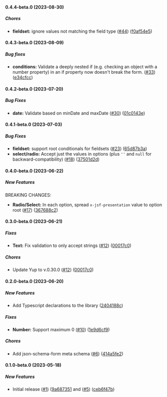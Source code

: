 #### 0.4.4-beta.0 (2023-08-30)

##### Chores

* **fieldset:**  ignore values not matching the field type ([#44](https://github.com/remoteoss/json-schema-form/pull/44)) ([f0af54e5](https://github.com/remoteoss/json-schema-form/commit/f0af54e5d425fb78524ab150bb31629d00369a61))

#### 0.4.3-beta.0 (2023-08-09)

##### Bug fixes

* **conditions:** Validate a deeply nested if (e.g. checking an object with a number property) in an if property now doesn't break the form. ([#33](https://github.com/remoteoss/json-schema-form/pull/33)) ([e34cfcc](https://github.com/remoteoss/json-schema-form/commit/e34cfccaf45f1460b346f3cff0c797b3d11259e3))

#### 0.4.2-beta.0 (2023-07-20)

##### Bug Fixes

* **date:**  Validate based on minDate and maxDate ([#30](https://github.com/remoteoss/json-schema-form/pull/30)) ([01c0143e](https://github.com/remoteoss/json-schema-form/commit/01c0143ea4a3775f9489ae6cb8fd99a90b3f1394))

#### 0.4.1-beta.0 (2023-07-03)

##### Bug Fixes

* **fieldset:**  support root conditionals for fieldsets ([#23](https://github.com/remoteoss/json-schema-form/pull/23)) ([65d87b3a](https://github.com/remoteoss/json-schema-form/commit/65d87b3a93018f0729aed565000eb2a2ce1f2ce7))
* **select/radio:**  Accept just the values in options (plus `''` and `null` for backward-compatibility) ([#18](https://github.com/remoteoss/json-schema-form/pull/18)) ([37501d2d](https://github.com/remoteoss/json-schema-form/commit/37501d2ddafdd5e207b34d2ca3f6b7b7a1006e9d))

#### 0.4.0-beta.0 (2023-06-22)

##### New Features

BREAKING CHANGES:

- **Radio/Select:** In each option, spread `x-jsf-presentation` value to option root ([#17](https://github.com/remoteoss/json-schema-form/pull/17)) ([367688c2](https://github.com/remoteoss/json-schema-form/commit/367688c24e212c1a0a1d2e7b19cbd7efa7021a15))

#### 0.3.0-beta.0 (2023-06-21)

##### Fixes

- **Text:** Fix validation to only accept strings ([#12](https://github.com/remoteoss/json-schema-form/pull/12)) ([00017c0](https://github.com/remoteoss/json-schema-form/commit/00017c056d8a3583d56d9fefc4d3c7e0f4c1dd99))

##### Chores

- Update Yup to v.0.30.0 ([#12](https://github.com/remoteoss/json-schema-form/pull/12)) ([00017c0](https://github.com/remoteoss/json-schema-form/commit/00017c056d8a3583d56d9fefc4d3c7e0f4c1dd99))

#### 0.2.0-beta.0 (2023-06-20)

##### New Features

- Add Typescript declarations to the library ([2404188c](https://github.com/remoteoss/json-schema-form/commit/2404188cba52a5a665f257430a65a0ebb938dd44))

##### Fixes

- **Number:** Support maximum 0 ([#10](https://github.com/remoteoss/json-schema-form/pull/10)) ([1e9d6cf9](https://github.com/remoteoss/json-schema-form/commit/1e9d6cf96436cf16018e045b351567c643e10dac))

##### Chores

- Add json-schema-form meta schema ([#6](https://github.com/remoteoss/json-schema-form/pull/6)) ([414a5fe2](https://github.com/remoteoss/json-schema-form/commit/414a5fe2cf2b015a8761f554f03bbb507fae1784))

#### 0.1.0-beta.0 (2023-05-18)

##### New Features

- Initial release ([#1](https://github.com/remoteoss/json-schema-form/pull/1)) ([9a687351](https://github.com/remoteoss/json-schema-form/commit/9a6873513445a7a53e9f9222d457c5ce585cbbd8) and ([#5](https://github.com/remoteoss/json-schema-form/pull/5)) ([ceb6f47b](https://github.com/remoteoss/json-schema-form/commit/ceb6f47b3d1ff031e1789a504af32ecc36834d8e))
